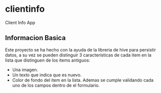 # clientinfo

Client Info App

## Informacion Basica

Este proyecto se ha hecho con la ayuda de la libreria de hive para persistir datos, a su vez se pueden distinguir 3 caracteristicas de cada item en la lista que distinguen de los items antiguos:
- Una imagen.
- Un texto que indica que es nuevo.
- Color de fondo del item en la lista.
Ademas se cumple validando cada uno de los campos dentro de el formulario.

